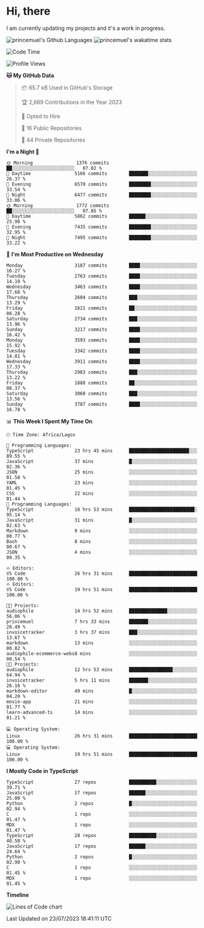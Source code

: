 # Hi, there

<!--
**princemuel/princemuel** is a ✨ _special_ ✨ repository because its `README.md` (this file) appears on your GitHub profile.

Here are some ideas to get you started:

- 🔭 I’m currently working on ...
- 🌱 I’m currently learning ...
- 👯 I’m looking to collaborate on ...
- 🤔 I’m looking for help with ...
- 💬 Ask me about ...
- 📫 How to reach me: ...
- 😄 Pronouns: ...
- ⚡ Fun fact: ...
-->

I am currently updating my projects and it's a work in progress.

![princemuel's Github Languages](https://github-readme-stats.vercel.app/api/top-langs/?username=princemuel&text_color=586069&layout=compact&hide_border=true&title_color=0366d6&count_private=true&include_all_commits=true&theme=tokyonight&show_icons=true)
![princemuel's wakatime stats](https://github-readme-stats.vercel.app/api/wakatime?username=princemuel&text_color=586069&layout=compact&hide_border=true&title_color=0366d6&count_private=true&include_all_commits=true&theme=tokyonight&show_icons=true)

<!--START_SECTION:waka-->
![Code Time](http://img.shields.io/badge/Code%20Time-2%2C679%20hrs%203%20mins-blue)

![Profile Views](http://img.shields.io/badge/Profile%20Views-8-blue)

**🐱 My GitHub Data**

> 📦 65.7 kB Used in GitHub's Storage
 >
> 🏆 2,689 Contributions in the Year 2023
 >
> 💼 Opted to Hire
 >
> 📜 16 Public Repositories
 >
> 🔑 44 Private Repositories
 >
**I'm a Night 🦉**

```text
🌞 Morning                1376 commits        ██░░░░░░░░░░░░░░░░░░░░░░░   07.02 %
🌆 Daytime                5166 commits        ███████░░░░░░░░░░░░░░░░░░   26.37 %
🌃 Evening                6570 commits        ████████░░░░░░░░░░░░░░░░░   33.54 %
🌙 Night                  6477 commits        ████████░░░░░░░░░░░░░░░░░   33.06 %
🌞 Morning                1772 commits        ██░░░░░░░░░░░░░░░░░░░░░░░   07.85 %
🌆 Daytime                5862 commits        ██████░░░░░░░░░░░░░░░░░░░   25.98 %
🌃 Evening                7435 commits        ████████░░░░░░░░░░░░░░░░░   32.95 %
🌙 Night                  7495 commits        ████████░░░░░░░░░░░░░░░░░   33.22 %
```

📅 **I'm Most Productive on Wednesday**

```text
Monday                   3187 commits        ████░░░░░░░░░░░░░░░░░░░░░   16.27 %
Tuesday                  2763 commits        ████░░░░░░░░░░░░░░░░░░░░░   14.10 %
Wednesday                3463 commits        ████░░░░░░░░░░░░░░░░░░░░░   17.68 %
Thursday                 2604 commits        ███░░░░░░░░░░░░░░░░░░░░░░   13.29 %
Friday                   1621 commits        ██░░░░░░░░░░░░░░░░░░░░░░░   08.28 %
Saturday                 2734 commits        ███░░░░░░░░░░░░░░░░░░░░░░   13.96 %
Sunday                   3217 commits        ████░░░░░░░░░░░░░░░░░░░░░   16.42 %
Monday                   3593 commits        ████░░░░░░░░░░░░░░░░░░░░░   15.92 %
Tuesday                  3342 commits        ████░░░░░░░░░░░░░░░░░░░░░   14.81 %
Wednesday                3911 commits        ████░░░░░░░░░░░░░░░░░░░░░   17.33 %
Thursday                 2983 commits        ███░░░░░░░░░░░░░░░░░░░░░░   13.22 %
Friday                   1888 commits        ██░░░░░░░░░░░░░░░░░░░░░░░   08.37 %
Saturday                 3060 commits        ███░░░░░░░░░░░░░░░░░░░░░░   13.56 %
Sunday                   3787 commits        ████░░░░░░░░░░░░░░░░░░░░░   16.78 %
```

📊 **This Week I Spent My Time On**

```text
🕑︎ Time Zone: Africa/Lagos

💬 Programming Languages:
TypeScript               23 hrs 45 mins      ██████████████████████░░░   89.55 %
JavaScript               37 mins             █░░░░░░░░░░░░░░░░░░░░░░░░   02.36 %
JSON                     25 mins             ░░░░░░░░░░░░░░░░░░░░░░░░░   01.58 %
YAML                     23 mins             ░░░░░░░░░░░░░░░░░░░░░░░░░   01.45 %
CSS                      22 mins             ░░░░░░░░░░░░░░░░░░░░░░░░░   01.44 %
💬 Programming Languages:
TypeScript               18 hrs 53 mins      ████████████████████████░   95.14 %
JavaScript               31 mins             █░░░░░░░░░░░░░░░░░░░░░░░░   02.63 %
Markdown                 9 mins              ░░░░░░░░░░░░░░░░░░░░░░░░░   00.77 %
Bash                     8 mins              ░░░░░░░░░░░░░░░░░░░░░░░░░   00.67 %
JSON                     4 mins              ░░░░░░░░░░░░░░░░░░░░░░░░░   00.35 %

🔥 Editors:
VS Code                  26 hrs 31 mins      █████████████████████████   100.00 %
🔥 Editors:
VS Code                  19 hrs 51 mins      █████████████████████████   100.00 %

🐱‍💻 Projects:
audiophile               14 hrs 52 mins      ██████████████░░░░░░░░░░░   56.06 %
princemuel               7 hrs 33 mins       ███████░░░░░░░░░░░░░░░░░░   28.49 %
invoicetracker           3 hrs 37 mins       ███░░░░░░░░░░░░░░░░░░░░░░   13.67 %
markdown                 13 mins             ░░░░░░░░░░░░░░░░░░░░░░░░░   00.82 %
audiophile-ecommerce-webs8 mins              ░░░░░░░░░░░░░░░░░░░░░░░░░   00.54 %
🐱‍💻 Projects:
audiophile               12 hrs 53 mins      ████████████████░░░░░░░░░   64.94 %
invoicetracker           5 hrs 11 mins       ███████░░░░░░░░░░░░░░░░░░   26.16 %
markdown-editor          49 mins             █░░░░░░░░░░░░░░░░░░░░░░░░   04.20 %
movie-app                21 mins             ░░░░░░░░░░░░░░░░░░░░░░░░░   01.77 %
learn-advanced-ts        14 mins             ░░░░░░░░░░░░░░░░░░░░░░░░░   01.21 %

💻 Operating System:
Linux                    26 hrs 31 mins      █████████████████████████   100.00 %
💻 Operating System:
Linux                    19 hrs 51 mins      █████████████████████████   100.00 %
```

**I Mostly Code in TypeScript**

```text
TypeScript               27 repos            ██████████░░░░░░░░░░░░░░░   39.71 %
JavaScript               17 repos            ██████░░░░░░░░░░░░░░░░░░░   25.00 %
Python                   2 repos             █░░░░░░░░░░░░░░░░░░░░░░░░   02.94 %
C                        1 repo              ░░░░░░░░░░░░░░░░░░░░░░░░░   01.47 %
MDX                      1 repo              ░░░░░░░░░░░░░░░░░░░░░░░░░   01.47 %
TypeScript               28 repos            ██████████░░░░░░░░░░░░░░░   40.58 %
JavaScript               17 repos            ██████░░░░░░░░░░░░░░░░░░░   24.64 %
Python                   2 repos             █░░░░░░░░░░░░░░░░░░░░░░░░   02.90 %
C                        1 repo              ░░░░░░░░░░░░░░░░░░░░░░░░░   01.45 %
MDX                      1 repo              ░░░░░░░░░░░░░░░░░░░░░░░░░   01.45 %
```

**Timeline**

![Lines of Code chart](https://raw.githubusercontent.com/princemuel/princemuel/main/assets/bar_graph.png)

 Last Updated on 23/07/2023 18:41:11 UTC
<!--END_SECTION:waka-->
